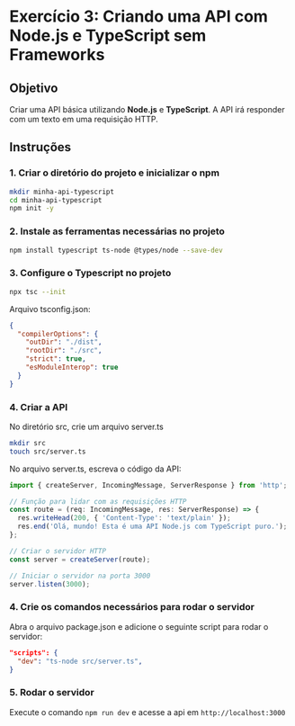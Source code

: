 # Exercício 3: Criando uma API com Node.js e TypeScript sem Frameworks

## Objetivo
Criar uma API básica utilizando **Node.js** e **TypeScript**. A API irá responder com um texto em uma requisição HTTP.

## Instruções

### 1. Criar o diretório do projeto e inicializar o npm
```bash
mkdir minha-api-typescript
cd minha-api-typescript
npm init -y
```

### 2. Instale as ferramentas necessárias no projeto
```bash
npm install typescript ts-node @types/node --save-dev
```

### 3. Configure o Typescript no projeto
```bash
npx tsc --init
```

Arquivo tsconfig.json:

```json
{
  "compilerOptions": {
    "outDir": "./dist",
    "rootDir": "./src",
    "strict": true,
    "esModuleInterop": true
  }
}
```

### 4. Criar a API

No diretório src, crie um arquivo server.ts

```bash
mkdir src
touch src/server.ts
```

No arquivo server.ts, escreva o código da API:

```typescript
import { createServer, IncomingMessage, ServerResponse } from 'http';

// Função para lidar com as requisições HTTP
const route = (req: IncomingMessage, res: ServerResponse) => {
  res.writeHead(200, { 'Content-Type': 'text/plain' });
  res.end('Olá, mundo! Esta é uma API Node.js com TypeScript puro.');
};

// Criar o servidor HTTP
const server = createServer(route);

// Iniciar o servidor na porta 3000
server.listen(3000);
```

### 4. Crie os comandos necessários para rodar o servidor

Abra o arquivo package.json e adicione o seguinte script para rodar o servidor:

```json
"scripts": {
  "dev": "ts-node src/server.ts",
}
```

### 5. Rodar o servidor

Execute o comando `npm run dev` e acesse a api em `http://localhost:3000`

